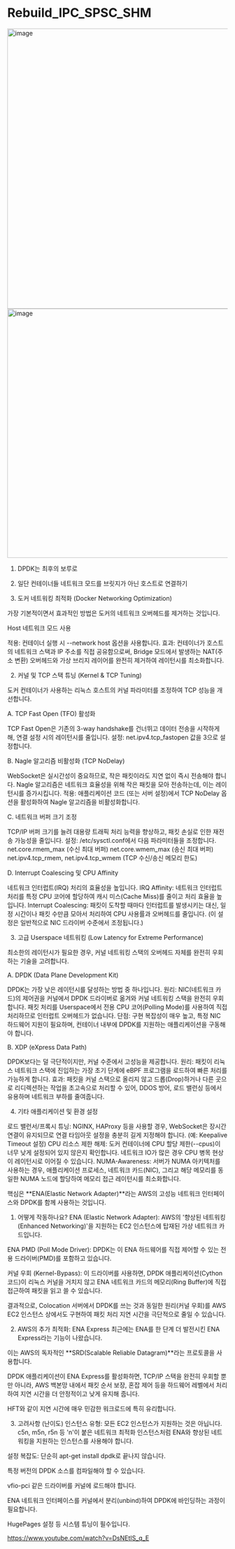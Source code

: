 # Rebuild_IPC_SPSC_SHM

<img width="801" height="641" alt="image" src="https://github.com/user-attachments/assets/768caa0f-9ec5-41ac-8f83-fcd7e7b895ea" />

<img width="1012" height="570" alt="image" src="https://github.com/user-attachments/assets/3db73e45-cbb4-4e7e-94e6-847f300b60e7" />


1. DPDK는 최후의 보루로
2. 일단 컨테이너들 네트워크 모드를 브릿지가 아닌 호스트로 연결하기
   

1. 도커 네트워킹 최적화 (Docker Networking Optimization)
 
가장 기본적이면서 효과적인 방법은 도커의 네트워크 오버헤드를 제거하는 것입니다.
 
Host 네트워크 모드 사용
 
적용: 컨테이너 실행 시 --network host 옵션을 사용합니다.
효과: 컨테이너가 호스트의 네트워크 스택과 IP 주소를 직접 공유함으로써, Bridge 모드에서 발생하는 NAT(주소 변환) 오버헤드와 가상 브리지 레이어를 완전히 제거하여 레이턴시를 최소화합니다.
 
2. 커널 및 TCP 스택 튜닝 (Kernel & TCP Tuning)
 
도커 컨테이너가 사용하는 리눅스 호스트의 커널 파라미터를 조정하여 TCP 성능을 개선합니다.
 
A. TCP Fast Open (TFO) 활성화
 
TCP Fast Open은 기존의 3-way handshake를 건너뛰고 데이터 전송을 시작하게 해, 연결 설정 시의 레이턴시를 줄입니다.
설정: net.ipv4.tcp_fastopen 값을 3으로 설정합니다.
 
B. Nagle 알고리즘 비활성화 (TCP NoDelay)
 
WebSocket은 실시간성이 중요하므로, 작은 패킷이라도 지연 없이 즉시 전송해야 합니다. Nagle 알고리즘은 네트워크 효율성을 위해 작은 패킷을 모아 전송하는데, 이는 레이턴시를 증가시킵니다.
적용: 애플리케이션 코드 (또는 서버 설정)에서 TCP NoDelay 옵션을 활성화하여 Nagle 알고리즘을 비활성화합니다.
 
C. 네트워크 버퍼 크기 조정
 
TCP/IP 버퍼 크기를 늘려 대용량 트래픽 처리 능력을 향상하고, 패킷 손실로 인한 재전송 가능성을 줄입니다.
설정: /etc/sysctl.conf에서 다음 파라미터들을 조정합니다.
net.core.rmem_max (수신 최대 버퍼)
net.core.wmem_max (송신 최대 버퍼)
net.ipv4.tcp_rmem, net.ipv4.tcp_wmem (TCP 수신/송신 메모리 한도)
 
D. Interrupt Coalescing 및 CPU Affinity
 
네트워크 인터럽트(IRQ) 처리의 효율성을 높입니다.
IRQ Affinity: 네트워크 인터럽트 처리를 특정 CPU 코어에 할당하여 캐시 미스(Cache Miss)를 줄이고 처리 효율을 높입니다.
Interrupt Coalescing: 패킷이 도착할 때마다 인터럽트를 발생시키는 대신, 일정 시간이나 패킷 수만큼 모아서 처리하여 CPU 사용률과 오버헤드를 줄입니다. (이 설정은 일반적으로 NIC 드라이버 수준에서 조정됩니다.)
 
3. 고급 Userspace 네트워킹 (Low Latency for Extreme Performance)
 
최소한의 레이턴시가 필요한 경우, 커널 네트워킹 스택의 오버헤드 자체를 완전히 우회하는 기술을 고려합니다.
 
A. DPDK (Data Plane Development Kit)
 
DPDK는 가장 낮은 레이턴시를 달성하는 방법 중 하나입니다.
원리: NIC(네트워크 카드)의 제어권을 커널에서 DPDK 드라이버로 옮겨와 커널 네트워킹 스택을 완전히 우회합니다. 패킷 처리를 Userspace에서 전용 CPU 코어(Polling Mode)를 사용하여 직접 처리하므로 인터럽트 오버헤드가 없습니다.
단점: 구현 복잡성이 매우 높고, 특정 NIC 하드웨어 지원이 필요하며, 컨테이너 내부에 DPDK를 지원하는 애플리케이션을 구동해야 합니다.
 
B. XDP (eXpress Data Path)
 
DPDK보다는 덜 극단적이지만, 커널 수준에서 고성능을 제공합니다.
원리: 패킷이 리눅스 네트워크 스택에 진입하는 가장 초기 단계에 eBPF 프로그램을 로드하여 빠른 처리를 가능하게 합니다.
효과: 패킷을 커널 스택으로 올리지 않고 드롭(Drop)하거나 다른 곳으로 리디렉션하는 작업을 초고속으로 처리할 수 있어, DDOS 방어, 로드 밸런싱 등에서 유용하며 네트워크 부하를 줄여줍니다.
 
4. 기타 애플리케이션 및 환경 설정
 
로드 밸런서/프록시 튜닝: NGINX, HAProxy 등을 사용할 경우, WebSocket은 장시간 연결이 유지되므로 연결 타임아웃 설정을 충분히 길게 지정해야 합니다. (예: Keepalive Timeout 설정)
CPU 리소스 제한 해제: 도커 컨테이너에 CPU 할당 제한(--cpus)이 너무 낮게 설정되어 있지 않은지 확인합니다. 네트워크 IO가 많은 경우 CPU 병목 현상이 레이턴시로 이어질 수 있습니다.
NUMA-Awareness: 서버가 NUMA 아키텍처를 사용하는 경우, 애플리케이션 프로세스, 네트워크 카드(NIC), 그리고 해당 메모리를 동일한 NUMA 노드에 할당하여 메모리 접근 레이턴시를 최소화합니다.


핵심은 **ENA(Elastic Network Adapter)**라는 AWS의 고성능 네트워크 인터페이스와 DPDK를 함께 사용하는 것입니다.

1. 어떻게 작동하나요?
ENA (Elastic Network Adapter): AWS의 '향상된 네트워킹(Enhanced Networking)'을 지원하는 EC2 인스턴스에 탑재된 가상 네트워크 카드입니다.

ENA PMD (Poll Mode Driver): DPDK는 이 ENA 하드웨어를 직접 제어할 수 있는 전용 드라이버(PMD)를 포함하고 있습니다.

커널 우회 (Kernel-Bypass): 이 드라이버를 사용하면, DPDK 애플리케이션(Cython 코드)이 리눅스 커널을 거치지 않고 ENA 네트워크 카드의 메모리(Ring Buffer)에 직접 접근하여 패킷을 읽고 쓸 수 있습니다.

결과적으로, Colocation 서버에서 DPDK를 쓰는 것과 동일한 원리(커널 우회)를 AWS EC2 인스턴스 상에서도 구현하여 패킷 처리 지연 시간을 극단적으로 줄일 수 있습니다.

2. AWS의 추가 최적화: ENA Express
최근에는 ENA를 한 단계 더 발전시킨 ENA Express라는 기능이 나왔습니다.

이는 AWS의 독자적인 **SRD(Scalable Reliable Datagram)**라는 프로토콜을 사용합니다.

DPDK 애플리케이션이 ENA Express를 활성화하면, TCP/IP 스택을 완전히 우회할 뿐만 아니라, AWS 백본망 내에서 패킷 순서 보장, 혼잡 제어 등을 하드웨어 레벨에서 처리하여 지연 시간을 더 안정적이고 낮게 유지해 줍니다.

HFT와 같이 지연 시간에 매우 민감한 워크로드에 특히 유리합니다.

3. 고려사항 (난이도)
인스턴스 유형: 모든 EC2 인스턴스가 지원하는 것은 아닙니다. c5n, m5n, r5n 등 'n'이 붙은 네트워크 최적화 인스턴스처럼 ENA와 향상된 네트워킹을 지원하는 인스턴스를 사용해야 합니다.

설정 복잡도: 단순히 apt-get install dpdk로 끝나지 않습니다.

특정 버전의 DPDK 소스를 컴파일해야 할 수 있습니다.

vfio-pci 같은 드라이버를 커널에 로드해야 합니다.

ENA 네트워크 인터페이스를 커널에서 분리(unbind)하여 DPDK에 바인딩하는 과정이 필요합니다.

HugePages 설정 등 시스템 튜닝이 필수입니다.


https://www.youtube.com/watch?v=DsNEtIS_q_E
